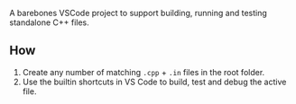 A barebones VSCode project to support building, running and testing standalone C++ files.

## How
1. Create any number of matching `.cpp` + `.in` files in the root folder.
2. Use the builtin shortcuts in VS Code to build, test and debug the active file.
